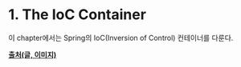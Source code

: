 # 1. The IoC Container

이 chapter에서는 Spring의 IoC(Inversion of Control) 컨테이너를 다룬다.

[**출처(글, 이미지)**](https://docs.spring.io/spring-framework/docs/current/reference/html/core.html#beans)

